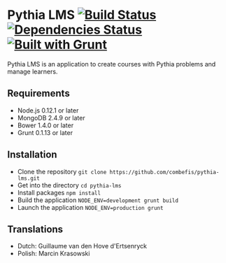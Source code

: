 # Pythia LMS [![Build Status](https://travis-ci.org/pythia-project/pythia-lms.svg?branch=master)](https://travis-ci.org/pythia-project/pythia-lms) [![Dependencies Status](https://david-dm.org/pythia-project/pythia-lms.svg)](https://david-dm.org/) [![Built with Grunt](https://cdn.gruntjs.com/builtwith.png)](http://gruntjs.com/)

Pythia LMS is an application to create courses with Pythia problems and manage learners.

## Requirements

- Node.js 0.12.1 or later
- MongoDB 2.4.9 or later
- Bower 1.4.0 or later
- Grunt 0.1.13 or later

## Installation

- Clone the repository
  `git clone https://github.com/combefis/pythia-lms.git`
- Get into the directory
  `cd pythia-lms`
- Install packages
  `npm install`
- Build the application
  `NODE_ENV=development grunt build`
- Launch the application
  `NODE_ENV=production grunt`

## Translations

- Dutch: Guillaume van den Hove d'Ertsenryck
- Polish: Marcin Krasowski